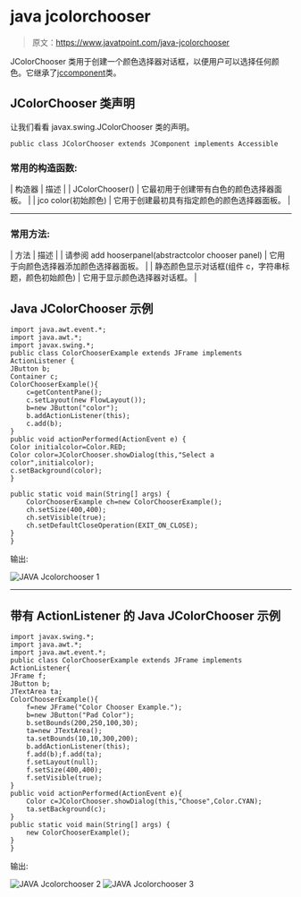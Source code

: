 # java jcolorchooser

> 原文：<https://www.javatpoint.com/java-jcolorchooser>

JColorChooser 类用于创建一个颜色选择器对话框，以便用户可以选择任何颜色。它继承了[jccomponent](java-jcomponent)类。

## JColorChooser 类声明

让我们看看 javax.swing.JColorChooser 类的声明。

```
public class JColorChooser extends JComponent implements Accessible

```

### 常用的构造函数:

| 构造器 | 描述 |
| JColorChooser() | 它最初用于创建带有白色的颜色选择器面板。 |
| jco color(初始颜色) | 它用于创建最初具有指定颜色的颜色选择器面板。 |

* * *

### 常用方法:

| 方法 | 描述 |
| 请参阅 add hooserpanel(abstractcolor chooser panel) | 它用于向颜色选择器添加颜色选择器面板。 |
| 静态颜色显示对话框(组件 c，字符串标题，颜色初始颜色) | 它用于显示颜色选择器对话框。 |

## Java JColorChooser 示例

```
import java.awt.event.*;  
import java.awt.*;  
import javax.swing.*;   
public class ColorChooserExample extends JFrame implements ActionListener {  
JButton b;  
Container c;  
ColorChooserExample(){  
    c=getContentPane();  
    c.setLayout(new FlowLayout());       
    b=new JButton("color");  
    b.addActionListener(this);       
    c.add(b);  
}  
public void actionPerformed(ActionEvent e) {  
Color initialcolor=Color.RED;  
Color color=JColorChooser.showDialog(this,"Select a color",initialcolor);  
c.setBackground(color);  
}  

public static void main(String[] args) {  
    ColorChooserExample ch=new ColorChooserExample();  
    ch.setSize(400,400);  
    ch.setVisible(true);  
    ch.setDefaultCloseOperation(EXIT_ON_CLOSE);  
}  
}  

```

输出:

![JAVA Jcolorchooser 1](../img/6e13d50c788e172925103a4ddf138871.png)

* * *

## 带有 ActionListener 的 Java JColorChooser 示例

```
import javax.swing.*;
import java.awt.*;
import java.awt.event.*;
public class ColorChooserExample extends JFrame implements ActionListener{
JFrame f;
JButton b;
JTextArea ta;
ColorChooserExample(){
	f=new JFrame("Color Chooser Example.");
	b=new JButton("Pad Color");
	b.setBounds(200,250,100,30);
	ta=new JTextArea();
	ta.setBounds(10,10,300,200);
	b.addActionListener(this);
	f.add(b);f.add(ta);
	f.setLayout(null);
	f.setSize(400,400);
	f.setVisible(true);
}
public void actionPerformed(ActionEvent e){
	Color c=JColorChooser.showDialog(this,"Choose",Color.CYAN);
	ta.setBackground(c);
}
public static void main(String[] args) {
	new ColorChooserExample();
}
}	

```

输出:

![JAVA Jcolorchooser 2](../img/b8f9f03d5b8de58003d8daaf12f68706.png) ![JAVA Jcolorchooser 3](../img/e0602c276f160c4028e3838ebefb367c.png)